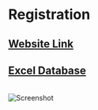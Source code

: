 # Registration

<h2><a href="https://mr-masudrana.github.io/Registration/">Website Link</a></h2>

<h2><a href="https://docs.google.com/spreadsheets/d/1O0rakCDwbAKmnI3ZBTb6Gh79GKcqHsu8QtfVnJNa5zA/edit?usp=drivesdk">Excel Database</a></h2>
<br>
<img src="https://mr-masudrana.github.io/Registration/Registration_From.jpg" alt="Screenshot"/>
